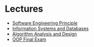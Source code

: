 # Lectures

- [Software Engineering Principle](/second-year/sep/)
- [Information Systems and Databases](/second-year/database/)
- [Algorithm Analysis and Design](/second-year/algorithm/)
- [OOP Final Exam](/second-year/oop-lab-final-problems/)
